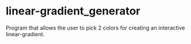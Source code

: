 # linear-gradient_generator

Program that allows the user to pick 2 colors for creating an interactive linear-gradient.
